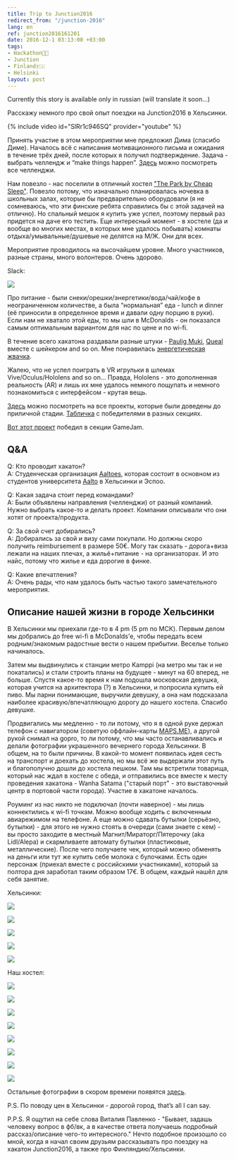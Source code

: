 ```yaml
---
title: Trip to Junction2016
redirect_from: "/junction-2016"
lang: en
ref: junction2016161201
date: 2016-12-1 03:13:00 +03:00
tags:
- Hackathon👨‍💻
- Junction
- Finland🇫🇮
- Helsinki
layout: post
---
```


Currently this story is available only in russian (will translate it soon...)

Расскажу немного про свой опыт поездки на Junction2016 в Хельсинки.

{% include video id="SlRr1c946SQ" provider="youtube" %}

Принять участие в этом мероприятии мне предложил Дима (спасибо Диме).
Началось всё с написания мотивационного письма и ожидания в течение трёх дней, после которых я получил подтверждение. Задача - выбрать челлендж и “make things happen”. [Здесь](https://hackjunction.com/challenges/) можно посмотреть все челленджи.

Нам повезло - нас поселили в отличный хостел ["The Park by Cheap Sleep"](https://www.cheapsleep.fi/thepark/). Повезло потому, что изначально планировалась ночевка в школьных залах, которые бы предварительно оборудовали (я не сомневаюсь, что эти финские ребята справились бы с этой задачей на отлично). Но спальный мешок я купить уже успел, поэтому первый раз придется на даче его тестить.
Еще интересный момент - в хостеле (да и вообще во многих местах, в которых мне удалось побывать) комнаты отдыха/умывальные/душевые не делятся на М/Ж. Они для всех.

Мероприятие проводилось на высочайшем уровне. Много участников, разные страны, много волонтеров. Очень здорово.

Slack:

![](/images/junction-2016/slack_screen.jpg)

Про питание - были снеки/орешки/энергетики/вода/чай/кофе в неограниченном количестве, а была “нормальная” еда - lunch и dinner (её приносили в определнное время и давали одну порцию в руки).
Если нам не хватало этой еды, то мы шли в McDonalds - он показался самым оптимальным вариантом для нас по цене и по wi-fi.

В течение всего хакатона раздавали разные штуки - [Paulig Muki](http://www.pauligshop.fi/fi_fi/paulig-muki?lang=en), [Queal](https://queal.com) вместе с шейкером and so on.
Мне понравилась [энергетическая жвачка](http://www.madcroc.com/gum/).

Жалею, что не успел поиграть в VR игрульки в шлемах Vive/Oculus/Hololens and so on... Правда, Hololens - это дополненная реальность (AR) и лишь их мне удалось немного пощупать и немного познакомиться с интерфейсом - крутая вещь.

[Здесь](https://junction2016.devpost.com/submissions) можно посмотреть на все проекты, которые были доведены до приличной стадии. [Табличка](https://docs.google.com/spreadsheets/d/1CP6QVoZ1MM57bPO_BxkbNOwoDxJmrbmTXrhWE-2xYiQ/edit#gid=0) с победителями в разных секциях.

[Вот этот проект](https://www.youtube.com/watch?v=CbUvywF3GTM) победил в секции GameJam.


## Q&A

Q: Кто проводит хакатон?<br>
A: Студенческая организация [Aaltoes](http://aaltoes.com), которая состоит в основном из студентов университета [Aalto](http://www.aalto.fi/en/) в Хельсинки и Эспоо.

Q: Какая задача стоит перед командами?<br>
A: Были объявлены направления (челленджи) от разный компаний. Нужно выбрать какое-то и делать проект. Компании описывали что они хотят от проекта/продукта.

Q: За свой счет добирались?<br>
A: Добирались за свой и визу сами покупали. Но должны скоро получить reimbursement в размере 50€. Могу так сказать - дорога+виза лежали на наших плечах, а жильё+питание - на организаторах. И это найс, потому что жилье и еда дорогие в финке.

Q: Какие впечатления?<br>
A: Очень рады, что нам удалось быть частью такого замечательного мероприятия.

## Описание нашей жизни в городе Хельсинки

В Хельсинки мы приехали где-то в 4 pm (5 pm по МСК). Первым делом мы добрались до free wi-fi в McDonalds’е, чтобы передать всем родным/знакомым радостные вести о нашем прибытии. Веселье только начиналось.

Затем мы выдвинулись к станции метро Kamppi (на метро мы так и не покатались) и стали строить планы на будущее - минут на 60 вперед, не больше.
Спустя какое-то время к нам подошла московская девушка, которая учится на архитектора (?) в Хельсинки, и попросила купить ей пиво. Мы парни понимающие, выручили девушку, а она нам подсказала наиболее красивую/впечатляющую дорогу до нашего хостела. Спасибо девушке.

Продвигались мы медленно - то ли потому, что я в одной руке держал телефон с навигатором (советую оффлайн-карты [MAPS.ME](https://maps.me)), а другой рукой снимал на gopro, то ли потому, что мы часто останавливались и делали фотографии украшенного вечернего города Хельсинки. В общем, на то были причины.
В какой-то момент появилась идея сесть на транспорт и доехать до хостела, но мы всё же выдержали этот путь и благополучно дошли до хостела пешком. Там мы встретили товарища, который нас ждал в хостеле с обеда, и отправились все вместе к месту проведения хакатона - Wanha Satama ("старый порт" - это выставочный центр в портовой части города). Участие в хакатоне началось.

Роуминг из нас никто не подключал (почти наверное) - мы лишь коннектились к wi-fi точкам. Можно вообще ходить с включенным авиарежимом на телефоне.
А еще можно сдавать бутылки (серьёзно, бутылки) - для этого не нужно стоять в очереди (сами знаете с кем) - вы просто заходите в местный Магнит/Мираторг/Пятерочку (aka Lidl/Alepa) и скармливаете автомату бутылки (пластиковые, металлические). После чего получаете чек, который можно обменять на деньги или тут же купить себе молока с булочками. Есть один персонаж (приехал вместе с российскими участниками), который за полтора дня заработал таким образом 17€. В общем, каждый нашёл для себя занятие.

Хельсинки:

![](/images/junction-2016/helsinki_1.JPG)

![](/images/junction-2016/helsinki_2.JPG)

![](/images/junction-2016/helsinki_3.JPG)

![](/images/junction-2016/helsinki_4.JPG)

![](/images/junction-2016/helsinki_5.JPG)

Наш хостел:

![](/images/junction-2016/hostel_1.JPG)

![](/images/junction-2016/hostel_2.JPG)

![](/images/junction-2016/hostel_3.JPG)

![](/images/junction-2016/hostel_4.JPG)

![](/images/junction-2016/hostel_5.JPG)

![](/images/junction-2016/hostel_6.JPG)

![](/images/junction-2016/hostel_7.JPG)

![](/images/junction-2016/hostel_8.JPG)

Остальные фотографии в скором времени появятся [здесь](https://www.flickr.com/photos/149534838@N08/).

P.S. По поводу цен в Хельсинки - дорогой город, that’s all I can say.

P.P.S. Я ощутил на себе слова Виталия Павленко - "Бывает, задашь человеку вопрос в фб/вк, а в качестве ответа получаешь подробный рассказ/описание чего-то интересного." Нечто подобное произошло со мной, когда я начал своим друзьям рассказывать про поездку на хакатон Junction2016, а также про Финляндию/Хельсинки.
